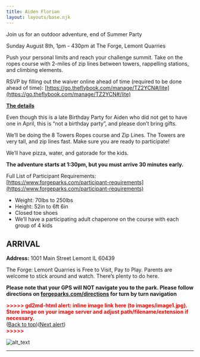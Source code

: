 ```yaml
---
title: Aiden Florian
layout: layouts/base.njk
---
```




Join us for an outdoor adventure, end of Summer Party

Sunday August 8th, 1pm - 430pm at The Forge, Lemont Quarries

Push your personal limits and reach your challenge summit. Take on the ropes course with 2-miles of zip lines between towers, rappelling stations, and climbing elements.

RSVP by filling out the waiver online ahead of time (required to be done ahead of time): [https://go.theflybook.com/manage/TZ2YCN#/lite](https://go.theflybook.com/manage/TZ2YCN#/lite)

**<span style="text-decoration:underline;">The details</span>**

Even though this is a late Birthday Party for Aiden who did not get to have one in April, this is “not a birthday party”, and please don’t bring gifts.

We’ll be doing the 8 Towers Ropes course and Zip Lines.  The Towers are very tall, and zip lines fast.  Make sure you are ready to participate!

We’ll have pizza, water, and gatorade for the kids.

**The adventure starts at 1:30pm, but you must arrive 30 minutes early.**

Full List of Participant Requirements: [https://www.forgeparks.com/participant-requirements](https://www.forgeparks.com/participant-requirements)



*   Weight: 70lbs to 250lbs
*   Height: 52in to 6ft 6in
*   Closed toe shoes
*   We’ll have a participating adult chaperone on the course with each group of 4 kids


## **ARRIVAL**

**Address:** 1001 Main Street Lemont IL 60439

The Forge: Lemont Quarries is Free to Visit, Pay to Play.  Parents are welcome to stick around and watch.  There’s plenty to do here.

**Please note that your GPS will NOT navigate you to the park. Please follow directions on [forgeparks.com/directions](https://mandrillapp.com/track/click/30709290/www.forgeparks.com?p=eyJzIjoieXNIYTJhX2F0QTVvN3RacGdReU1wOFNKaHNnIiwidiI6MSwicCI6IntcInVcIjozMDcwOTI5MCxcInZcIjoxLFwidXJsXCI6XCJodHRwOlxcXC9cXFwvd3d3LmZvcmdlcGFya3MuY29tXFxcL2RpcmVjdGlvbnNcIixcImlkXCI6XCJkMzhjNmExNGNiY2Q0ZDI5YTMwNTcwNzgwOGRkNTdiMVwiLFwidXJsX2lkc1wiOltcIjY4ZDFmYzgzMGM4ZDY1N2Q0OGRhYzdkYjNmYjlkMmQ3MzlkODU5YTlcIl19In0) for turn by turn navigation**



<p id="gdcalert1" ><span style="color: red; font-weight: bold">>>>>>  gd2md-html alert: inline image link here (to images/image1.jpg). Store image on your image server and adjust path/filename/extension if necessary. </span><br>(<a href="#">Back to top</a>)(<a href="#gdcalert2">Next alert</a>)<br><span style="color: red; font-weight: bold">>>>>> </span></p>


![alt_text](images/image1.jpg "image_tooltip")




---
